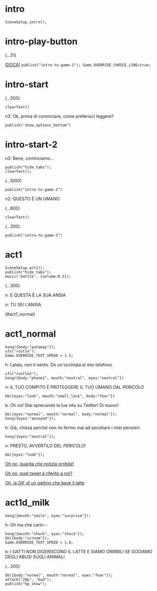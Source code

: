 # intro

`SceneSetup.intro();`

# intro-play-button

(...51)

[GIOCA!](#intro-start) `publish("intro-to-game-1"); Game.OVERRIDE_CHOICE_LINE=true;`

# intro-start

(...500)

`clearText()`

n3: Ok, prima di cominciare, come preferisci leggere?

`publish("show_options_bottom")`

# intro-start-2

n3: Bene, cominciamo...

```
publish("hide_tabs");
clearText();
```

(...1000)

`publish("intro-to-game-2")`

n2: QUESTO È UN UMANO

(...600)

`clearText()`

(...300)

`publish("intro-to-game-3")`

# act1

```
SceneSetup.act1();
publish("hide_tabs");
music('battle', {volume:0.5});
```

(...300)

n: E QUESTA È LA SUA ANSIA

n: _TU_ SEI L'ANSIA

(#act1_normal)


# act1_normal

```
hong({body:"putaway"});
sfx("rustle");
Game.OVERRIDE_TEXT_SPEED = 1.5;
```

h: Lalala, non ti sento. Do un'occhiata al mio telefono.

```
sfx("rustle2");
hong({body:"phone1", mouth:"neutral", eyes:"neutral"})
```

n: IL TUO COMPITO È PROTEGGERE IL TUO UMANO DAL *PERICOLO*

`bb({eyes:"look", mouth:"small_lock", body:"fear"})`

b: Oh no! Stai sprecando la tua vita su Twitter! Di nuovo!

```
bb({eyes:"normal", mouth:"normal", body:"normal"});
hong({eyes:"annoyed"});
```

h: Già, chissà perché non mi fermo mai ad ascoltare i miei pensieri.

`hong({eyes:"neutral"});`

n: PRESTO, AVVERTILO DEL *PERICOLO!*

```
bb({eyes:"look"});
```

[Oh no, guarda che notizia orribile!](#act1d_news)

[Oh no, quel tweet è riferito a noi?](#act1d_subtweet)

[Oh, la GIF di un gattino che beve il latte](#act1d_milk)

# act1d_milk

`hong({mouth:"smile", eyes:"surprise"});`

h: Oh ma che carin-- 

```
hong({mouth:"shock", eyes:"shock"});
bb({body:"scream"});
Game.OVERRIDE_TEXT_SPEED = 1.8;
```

b: I GATTI NON DIGERISCONO IL LATTE E SIAMO ORRIBILI SE GODIAMO DEGLI ABUSI SUGLI ANIMALI

(...200)

```
bb({body:"normal", mouth:"normal", eyes:"fear"});
attack("20p", "bad");
publish("hp_show");
```



